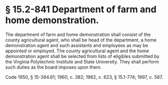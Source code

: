 # § 15.2-841 Department of farm and home demonstration.

<p>The department of farm and home demonstration shall consist of the county agricultural agent, who shall be head of the department, a home demonstration agent and such assistants and employees as may be appointed or employed. The county agricultural agent and the home demonstration agent shall be selected from lists of eligibles submitted by the Virginia Polytechnic Institute and State University. They shall perform such duties as the board imposes upon them.</p><p>Code 1950, § 15-384.61; 1960, c. 382; 1962, c. 623, § 15.1-774; 1997, c. 587.</p>